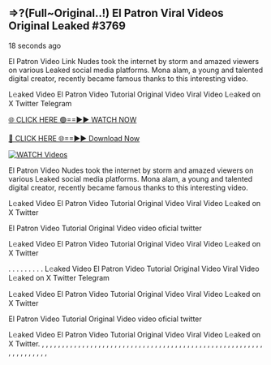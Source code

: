 ## =>?(Full~Original..!) El Patron Viral Videos Original Leaked #3769

18 seconds ago

El Patron Video Link Nudes took the internet by storm and amazed viewers on various Leaked social media platforms. Mona alam, a young and talented digital creator, recently became famous thanks to this interesting video.

L𝚎aked Video El Patron Video Tutorial Original Video Viral Video L𝚎aked on X Twitter Telegram

[🌐 CLICK HERE 🟢==►► WATCH NOW](https://dekho-ki-hoy-07-2k25.blogspot.com/2025/01/viral-on.html)

[🔴 CLICK HERE 🌐==►► Download Now](https://dekho-ki-hoy-07-2k25.blogspot.com/2025/01/viral-on.html)

[![WATCH Videos](https://i.imgur.com/dJHk4Zq.gif)](https://dekho-ki-hoy-07-2k25.blogspot.com/2025/01/viral-on.html)

El Patron Video Nudes took the internet by storm and amazed viewers on various Leaked social media platforms. Mona alam, a young and talented digital creator, recently became famous thanks to this interesting video.

L𝚎aked Video El Patron Video Tutorial Original Video Viral Video L𝚎aked on X Twitter

El Patron Video Tutorial Original Video video oficial twitter

L𝚎aked Video El Patron Video Tutorial Original Video Viral Video L𝚎aked on X Twitter

. . . . . . . . . L𝚎aked Video El Patron Video Tutorial Original Video Viral Video L𝚎aked on X Twitter Telegram

L𝚎aked Video El Patron Video Tutorial Original Video Viral Video L𝚎aked on X Twitter

El Patron Video Tutorial Original Video video oficial twitter

L𝚎aked Video El Patron Video Tutorial Original Video Viral Video L𝚎aked on X Twitter.
,
,
,
,
,
,
,
,
,
,
,
,
,
,
,
,
,
,
,
,
,
,
,
,
,
,
,
,
,
,
,
,
,
,
,
,
,
,
,
,
,
,
,
,
,
,
,
,
,
,
,
,
,
,
,
,
,
,
,
,
,
,
,
,
,